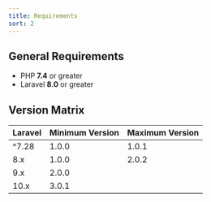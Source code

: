 ```yaml
---
title: Requirements
sort: 2
---
```


## General Requirements

-   PHP **7.4** or greater
-   Laravel **8.0** or greater

## Version Matrix

| Laravel | Minimum Version | Maximum Version |
| ------- | --------------- | --------------- |
| ^7.28   | 1.0.0           | 1.0.1           |
| 8.x     | 1.0.0           | 2.0.2           |
| 9.x     | 2.0.0           |                 |
| 10.x    | 3.0.1           |                 |
